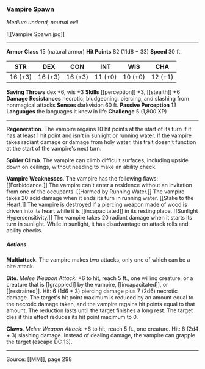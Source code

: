 ### Vampire Spawn
_Medium undead, neutral evil_

![[Vampire Spawn.jpg]]

---

**Armor Class** 15 (natural armor)
**Hit Points** 82 (11d8 + 33)
**Speed** 30 ft.

| STR     | DEX     | CON     | INT     | WIS     | CHA     |
|---------|---------|---------|---------|---------|---------|
| 16 (+3) | 16 (+3) | 16 (+3) | 11 (+0) | 10 (+0) | 12 (+1) |

**Saving Throws** dex +6, wis +3
**Skills** [[perception]] +3, [[stealth]] +6
**Damage Resistances** necrotic; bludgeoning, piercing, and slashing from nonmagical attacks
**Senses** darkvision 60 ft.
**Passive Perception** 13
**Languages** the languages it knew in life
**Challenge** 5 (1,800 XP)

---

**Regeneration**. The vampire regains 10 hit points at the start of its turn if it has at least 1 hit point and isn't in sunlight or running water. If the vampire takes radiant damage or damage from holy water, this trait doesn't function at the start of the vampire's next turn.

**Spider Climb**. The vampire can climb difficult surfaces, including upside down on ceilings, without needing to make an ability check.

**Vampire Weaknesses**. The vampire has the following flaws: [[Forbiddance.]] The vampire can't enter a residence without an invitation from one of the occupants. [[Harmed by Running Water.]] The vampire takes 20 acid damage when it ends its turn in running water. [[Stake to the Heart.]] The vampire is destroyed if a piercing weapon made of wood is driven into its heart while it is [[incapacitated]] in its resting place. [[Sunlight Hypersensitivity.]] The vampire takes 20 radiant damage when it starts its turn in sunlight. While in sunlight, it has disadvantage on attack rolls and ability checks.

##### Actions
**Multiattack**. The vampire makes two attacks, only one of which can be a bite attack.

**Bite**. _Melee Weapon Attack:_ +6 to hit, reach 5 ft., one willing creature, or a creature that is [[grappled]] by the vampire, [[incapacitated]], or [[restrained]]. Hit: 6 (1d6 + 3) piercing damage plus 7 (2d6) necrotic damage. The target's hit point maximum is reduced by an amount equal to the necrotic damage taken, and the vampire regains hit points equal to that amount. The reduction lasts until the target finishes a long rest. The target dies if this effect reduces its hit point maximum to 0.

**Claws**. _Melee Weapon Attack:_ +6 to hit, reach 5 ft., one creature. Hit: 8 (2d4 + 3) slashing damage. Instead of dealing damage, the vampire can grapple the target (escape DC 13).


---

Source: [[MM]], page 298